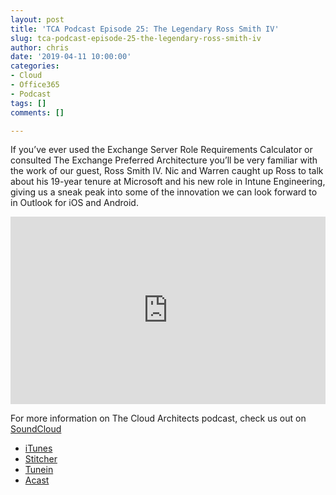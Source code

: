```yaml
---
layout: post
title: 'TCA Podcast Episode 25: The Legendary Ross Smith IV'
slug: tca-podcast-episode-25-the-legendary-ross-smith-iv
author: chris
date: '2019-04-11 10:00:00'
categories:
- Cloud
- Office365
- Podcast
tags: []
comments: []

---
```


If you’ve ever used the Exchange Server Role Requirements Calculator or consulted The Exchange Preferred Architecture you’ll be very familiar with the work of our guest, Ross Smith IV. Nic and Warren caught up Ross to talk about his 19-year tenure at Microsoft and his new role in Intune Engineering, giving us a sneak peak into some of the innovation we can look forward to in Outlook for iOS and Android.

<p><iframe width="100%" height="300" scrolling="no" frameborder="no" allow="autoplay" src="https://w.soundcloud.com/player/?url=https%3A//api.soundcloud.com/tracks/604508796&color=%23ff5500&auto_play=false&hide_related=false&show_comments=true&show_user=true&show_reposts=false&show_teaser=true&visual=true"></iframe></p>

For more information on The Cloud Architects podcast, check us out on [SoundCloud](https://soundcloud.com/thecloudarchitects/)

*   [iTunes](https://itunes.apple.com/us/podcast/the-cloud-architects-podcast/id1264479296?mt=2)
*   [Stitcher](https://www.stitcher.com/podcast/the-cloud-architects/the-cloud-achitects)
*   [Tunein](https://tunein.com/radio/The-Cloud-Architects-Podcast-p1026315/)
*   [Acast](https://www.acast.com/thecloudarchitectspodcast)

